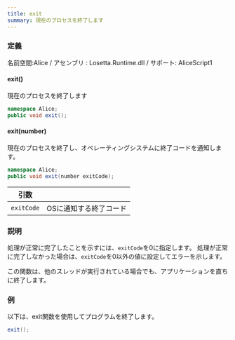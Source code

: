 ```yaml
---
title: exit
summary: 現在のプロセスを終了します
---
```

### 定義
名前空間:Alice / アセンブリ : Losetta.Runtime.dll / サポート: AliceScript1

#### exit()

現在のプロセスを終了します

```cs title="AliceScript"
namespace Alice;
public void exit();
```

#### exit(number)

現在のプロセスを終了し、オペレーティングシステムに終了コードを通知します。

```cs title="AliceScript"
namespace Alice;
public void exit(number exitCode);
```

|引数| |
|-|-|
|`exitCode`|OSに通知する終了コード|

### 説明
処理が正常に完了したことを示すには、`exitCode`を0に指定します。
処理が正常に完了しなかった場合は、`exitCode`を0以外の値に設定してエラーを示します。

この関数は、他のスレッドが実行されている場合でも、アプリケーションを直ちに終了します。

### 例
以下は、exit関数を使用してプログラムを終了します。

```cs title="AliceScript"
exit();
```
